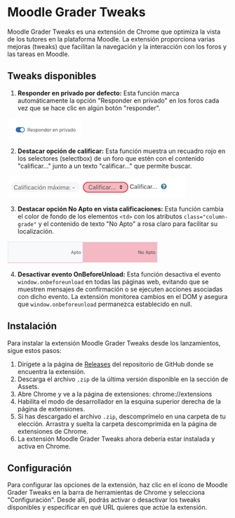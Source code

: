 # Moodle Grader Tweaks

Moodle Grader Tweaks es una extensión de Chrome que optimiza la vista de los tutores en la plataforma Moodle. La extensión proporciona varias mejoras (tweaks) que facilitan la navegación y la interacción con los foros y las tareas en Moodle.

## Tweaks disponibles

1. **Responder en privado por defecto:** Esta función marca automáticamente la opción "Responder en privado" en los foros cada vez que se hace clic en algún botón "responder".

![privateReply](images/screenshot_privatereply.png)


2. **Destacar opción de calificar:** Esta función muestra un recuadro rojo en los selectores (selectbox) de un foro que estén con el contenido "calificar..." junto a un texto "calificar..." que permite buscar.

![redGrading](images/screenshot_redgrading.png)


3. **Destacar opción No Apto en vista calificaciones:** Esta función cambia el color de fondo de los elementos `<td>` con los atributos `class="column-grade"` y el contenido de texto "No Apto" a rosa claro para facilitar su localización.

![noAptoHighlight](images/screenshot_noaptohighlight.png)

4. **Desactivar evento OnBeforeUnload:** Esta función desactiva el evento `window.onbeforeunload` en todas las páginas web, evitando que se muestren mensajes de confirmación o se ejecuten acciones asociadas con dicho evento. La extensión monitorea cambios en el DOM y asegura que `window.onbeforeunload` permanezca establecido en null.

## Instalación

Para instalar la extensión Moodle Grader Tweaks desde los lanzamientos, sigue estos pasos:

1. Dirígete a la página de [Releases](https://github.com/erseco/moodle-grader-tweaks/releases) del repositorio de GitHub donde se encuentra la extensión.
2. Descarga el archivo `.zip` de la última versión disponible en la sección de Assets.
3. Abre Chrome y ve a la página de extensiones: chrome://extensions
4. Habilita el modo de desarrollador en la esquina superior derecha de la página de extensiones.
5. Si has descargado el archivo `.zip`, descomprímelo en una carpeta de tu elección. Arrastra y suelta la carpeta descomprimida en la página de extensiones de Chrome.
7. La extensión Moodle Grader Tweaks ahora debería estar instalada y activa en Chrome.

## Configuración

Para configurar las opciones de la extensión, haz clic en el ícono de Moodle Grader Tweaks en la barra de herramientas de Chrome y selecciona "Configuración". Desde allí, podrás activar o desactivar los tweaks disponibles y especificar en qué URL quieres que actúe la extensión.
